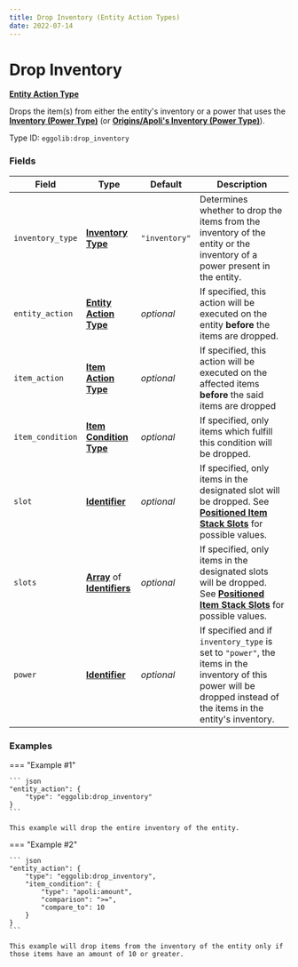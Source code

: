 ```yaml
---
title: Drop Inventory (Entity Action Types)
date: 2022-07-14
---
```


#   Drop Inventory

**[Entity Action Type]**

Drops the item(s) from either the entity's inventory or a power that uses the **[Inventory (Power Type)]** (or **[Origins/Apoli's Inventory (Power Type)]**).

Type ID: `eggolib:drop_inventory`


### Fields

Field | Type | Default | Description
------|------|---------|------------
`inventory_type` | **[Inventory Type]** | `"inventory"` | Determines whether to drop the items from the inventory of the entity or the inventory of a power present in the entity.
`entity_action` | **[Entity Action Type]** | *optional* | If specified, this action will be executed on the entity **before** the items are dropped.
`item_action` | **[Item Action Type]** | *optional* | If specified, this action will be executed on the affected items **before** the said items are dropped
`item_condition` | **[Item Condition Type]** | *optional* | If specified, only items which fulfill this condition will be dropped.
`slot` | **[Identifier]** | *optional* | If specified, only items in the designated slot will be dropped. See **[Positioned Item Stack Slots]** for possible values.
`slots` | **[Array]** of **[Identifiers]** | *optional* | If specified, only items in the designated slots will be dropped. See **[Positioned Item Stack Slots]** for possible values.
`power` | **[Identifier]** | *optional* | If specified and if `inventory_type` is set to `"power"`, the items in the inventory of this power will be dropped instead of the items in the entity's inventory.


### Examples

=== "Example #1"

    ``` json
    "entity_action": {
        "type": "eggolib:drop_inventory"
    }
    ```

    This example will drop the entire inventory of the entity.


=== "Example #2"

    ``` json
    "entity_action": {
        "type": "eggolib:drop_inventory",
        "item_condition": {
            "type": "apoli:amount",
            "comparison": ">=",
            "compare_to": 10
        }
    }
    ```

    This example will drop items from the inventory of the entity only if those items have an amount of 10 or greater.



[Inventory (Power Type)]: ../power_types/inventory.md
[Origins/Apoli's Inventory (Power Type)]: https://origins.readthedocs.io/en/latest/types/power_types/inventory/
[Entity Action Type]: ../entity_action_types.md
[Inventory Type]: https://origins.readthedocs.io/en/latest/misc/extras/inventory_type
[Item Action Type]: https://origins.readthedocs.io/en/latest/types/item_action_types
[Item Condition Type]: ../item_condition_types.md
[Identifier]: https://origins.readthedocs.io/en/latest/types/data_types/identifier
[Identifiers]: https://origins.readthedocs.io/en/latest/types/data_types/identifier
[Array]: https://origins.readthedocs.io/en/latest/types/data_types/array
[Positioned Item Stack Slots]: https://origins.readthedocs.io/en/latest/misc/extras/positioned_item_stack_slots
[Item Stack]: https://origins.readthedocs.io/en/latest/types/data_types/item_stack
